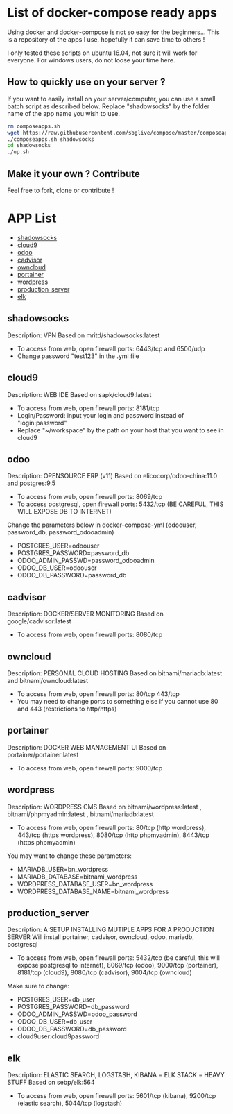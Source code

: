 # List of docker-compose ready apps
Using docker and docker-compose is not so easy for the beginners... This is a repository of the apps I use, hopefully it can save time to others !

I only tested these scripts on ubuntu 16.04, not sure it will work for everyone. 
For windows users, do not loose your time here.



## How to quickly use on your server ?
If you want to easily install on your server/computer, you can use a small batch script as described below.
Replace "shadowsocks" by the folder name of the app name you wish to use.
```bash
rm composeapps.sh
wget https://raw.githubusercontent.com/sbglive/compose/master/composeapps.sh && chmod +x composeapps.sh
./composeapps.sh shadowsocks
cd shadowsocks
./up.sh
```

## Make it your own ? Contribute
Feel free to fork, clone or contribute !


# APP List
- [shadowsocks](#shadowsocks)
- [cloud9](#cloud9)
- [odoo](#odoo)
- [cadvisor](#cadvisor)
- [owncloud](#owncloud)
- [portainer](#portainer)
- [wordpress](#wordpress)
- [production_server](#production_server)
- [elk](#elk)

## shadowsocks
Description: VPN
Based on mritd/shadowsocks:latest
- To access from web, open firewall ports: 6443/tcp and 6500/udp
- Change password "test123" in the .yml file

## cloud9
Description: WEB IDE
Based on sapk/cloud9:latest
- To access from web, open firewall ports: 8181/tcp
- Login/Password: input your login and password instead of "login:password"
- Replace "~/workspace" by the path on your host that you want to see in cloud9

## odoo
Description: OPENSOURCE ERP (v11)
Based on elicocorp/odoo-china:11.0 and postgres:9.5
- To access from web, open firewall ports: 8069/tcp
- To access postgresql, open firewall ports: 5432/tcp (BE CAREFUL, THIS WILL EXPOSE DB TO INTERNET)

Change the parameters below in docker-compose-yml (odoouser, password_db, password_odooadmin)
- POSTGRES_USER=odoouser
- POSTGRES_PASSWORD=password_db
- ODOO_ADMIN_PASSWD=password_odooadmin
- ODOO_DB_USER=odoouser
- ODOO_DB_PASSWORD=password_db

## cadvisor
Description: DOCKER/SERVER MONITORING
Based on google/cadvisor:latest
- To access from web, open firewall ports: 8080/tcp

## owncloud
Description: PERSONAL CLOUD HOSTING
Based on bitnami/mariadb:latest and bitnami/owncloud:latest
- To access from web, open firewall ports: 80/tcp 443/tcp
- You may need to change ports to something else if you cannot use 80 and 443 (restrictions to http/https)

## portainer
Description: DOCKER WEB MANAGEMENT UI
Based on portainer/portainer:latest
- To access from web, open firewall ports: 9000/tcp

## wordpress
Description: WORDPRESS CMS
Based on bitnami/wordpress:latest , bitnami/phpmyadmin:latest , bitnami/mariadb:latest
- To access from web, open firewall ports: 80/tcp (http wordpress), 443/tcp (https wordpress), 8080/tcp (http phpmyadmin), 8443/tcp (https phpmyadmin)

You may want to change these parameters:
- MARIADB_USER=bn_wordpress
- MARIADB_DATABASE=bitnami_wordpress
- WORDPRESS_DATABASE_USER=bn_wordpress
- WORDPRESS_DATABASE_NAME=bitnami_wordpress

## production_server
Description: A SETUP INSTALLING MUTIPLE APPS FOR A PRODUCTION SERVER
Will install portainer, cadvisor, owncloud, odoo, mariadb, postgresql
- To access from web, open firewall ports: 5432/tcp (be careful, this will expose postgresql to internet), 8069/tcp (odoo), 9000/tcp (portainer), 8181/tcp (cloud9), 8080/tcp (cadvisor), 9004/tcp (owncloud)

Make sure to change:
- POSTGRES_USER=db_user
- POSTGRES_PASSWORD=db_password
- ODOO_ADMIN_PASSWD=odoo_password
- ODOO_DB_USER=db_user
- ODOO_DB_PASSWORD=db_password
- cloud9user:cloud9password


## elk
Description: ELASTIC SEARCH, LOGSTASH, KIBANA = ELK STACK = HEAVY STUFF
Based on sebp/elk:564
- To access from web, open firewall ports: 5601/tcp (kibana), 9200/tcp (elastic search), 5044/tcp (logstash)
